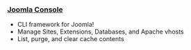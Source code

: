 ### [Joomla Console](https://www.joomlatools.com/developer/tools/console/)

* <!-- .element: class="fragment" --> CLI framework for Joomla!
* <!-- .element: class="fragment" --> Manage Sites, Extensions, Databases, and Apache vhosts
* <!-- .element: class="fragment" --> List, purge, and clear cache contents
